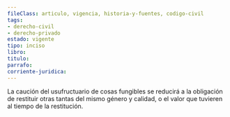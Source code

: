 ```yaml
---
fileClass: articulo, vigencia, historia-y-fuentes, codigo-civil
tags:
- derecho-civil
- derecho-privado
estado: vigente
tipo: inciso
libro:
titulo:
parrafo:
corriente-juridica:
---
```

La caución del usufructuario de cosas fungibles se reducirá a la obligación de restituir otras tantas del mismo género y calidad, o el valor que tuvieren al tiempo de la restitución.